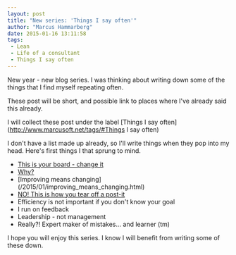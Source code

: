 ```yaml
---
layout: post
title: "New series: 'Things I say often'"
author: "Marcus Hammarberg"
date: 2015-01-16 13:11:58
tags:
 - Lean
 - Life of a consultant
 - Things I say often
---
```


New year - new blog series. I was thinking about writing down some of the things that I find myself repeating often.

These post will be short, and possible link to places where I've already said this already.

I will collect these post under the label [Things I say often](http://www.marcusoft.net/tags/#Things I say often)

I don't have a list made up already, so I'll write things when they pop into my head. Here's first things I that sprung to mind.

- [This is your board - change it](/2015/01/this-is-your-board---change-it.html)
- [Why?](/2015/01/things-i-say-often-why.html)
- [Improving means changing] (/2015/01/improving_means_changing.html)
- [NO! This is how you tear off a post-it](/2015/01/this-is-how-you-tear-off-a-post-it.html)
- Efficiency is not important if you don't know your goal
- I run on feedback
- Leadership - not management
- Really?! Expert maker of mistakes... and learner (tm)

I hope you will enjoy this series. I know I will benefit from writing some of these down.